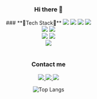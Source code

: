 <div align="center">
  
  ### Hi there 👋
  
 

<div>
 ### **🧪Tech Stack🧪**
<img src="https://img.shields.io/badge/typescript-%23007ACC.svg?style=for-the-badge&logo=typescript&logoColor=white"/>
<img src="https://img.shields.io/badge/react-%2320232a.svg?style=for-the-badge&logo=react&logoColor=%2361DAFB"/>
<img src="https://img.shields.io/badge/Next-black?style=for-the-badge&logo=next.js&logoColor=white"/>

<img src="https://img.shields.io/badge/tailwindcss-%2338B2AC.svg?style=for-the-badge&logo=tailwind-css&logoColor=white"/>

</div>

<div>

<img src="https://img.shields.io/badge/MongoDB-%234ea94b.svg?style=for-the-badge&logo=mongodb&logoColor=white"/>
<img src="https://img.shields.io/badge/postgres-%23316192.svg?style=for-the-badge&logo=postgresql&logoColor=white"/>

</div>

<div>

<img src="https://img.shields.io/badge/html5-%23E34F26.svg?style=for-the-badge&logo=html5&logoColor=white"/>
<img src="https://img.shields.io/badge/css3-%231572B6.svg?style=for-the-badge&logo=css3&logoColor=white"/>

</div>

<div>

<img src="https://img.shields.io/badge/Visual%20Studio%20Code-0078d7.svg?style=for-the-badge&logo=visual-studio-code&logoColor=white"/>

</div>

<br />

### **Contact me**

<div>

<a href="https://www.linkedin.com/in/ari-pras/">

<img src="https://img.shields.io/badge/linkedin-%230077B5.svg?style=for-the-badge&logo=linkedin&logoColor=white"/>

</a>

<a href="https://github.com/mazyogz">

<img src="https://img.shields.io/badge/github-%23121011.svg?style=for-the-badge&logo=github&logoColor=white"/>

</a>

<a href="mailto:yogiprass11@gmail.com">

<img src="https://img.shields.io/badge/Gmail-D14836?style=for-the-badge&logo=gmail&logoColor=white"/>

</a>

</div>


![Top Langs](https://github-readme-stats.vercel.app/api/top-langs/?username=mazyogz&layout=compact)

</div>
<!--
**mazyogz/mazyogz** is a ✨ _special_ ✨ repository because its `README.md` (this file) appears on your GitHub profile.

Here are some ideas to get you started:

- 🔭 I’m currently working on ...
- 🌱 I’m currently learning ...
- 👯 I’m looking to collaborate on ...
- 🤔 I’m looking for help with ...
- 💬 Ask me about ...
- 📫 How to reach me: ...
- 😄 Pronouns: ...
- ⚡ Fun fact: ...
-->
